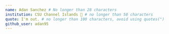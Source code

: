 ```yaml
---
name: Adan Sanchez # No longer than 28 characters
institution: CSU Channel Islands 🚩 # no longer than 58 characters
quote: I'm out. # no longer than 100 characters, avoid using quotes(") to guarantee the format remains the same.
github_user: adan95
---
```

